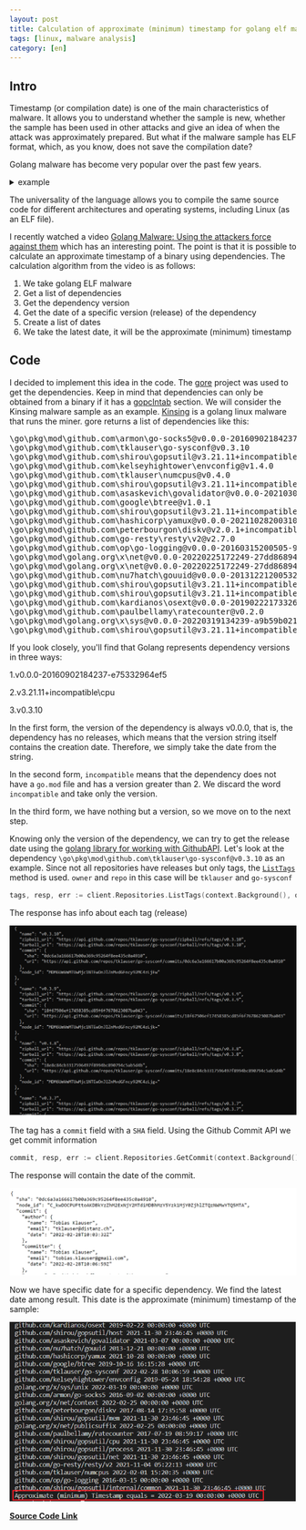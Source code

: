```yaml
---
layout: post
title: Calculation of approximate (minimum) timestamp for golang elf malware
tags: [linux, malware analysis]
category: [en]
---
```


## Intro

Timestamp (or compilation date) is one of the main characteristics of malware. It allows you to understand whether the sample is new, whether the sample has been used in other attacks and give an idea of when the attack was approximately prepared. But what if the malware sample has ELF format, which, as you know, does not save the compilation date?

Golang malware has become very popular over the past few years.

<p>
<details>
<summary> example </summary>
<pre>
1. Sandworm-Team (Exaramel-Linux)
2. APT28 Zebrocy
3. Ekans
4. Kinsing (miner)
5. Mustang Panda 
6. Rocke
7. APT29 WellMess/WellMail
8. Gobot
9. rocke
10. htran
11. goodor
12. FritzFrog
13. Gobrut
14. Geacon
15. Kaiji
16. NSPPS
17. Carbanak
18. Veil
19. AgeLocker
20. Notrobin
21. r2r2
22. Blackrota
23. IPStorm
24. RobbinHood
25. TinyBanker
26. CHAOS
27. NEsha
28. Hercules
29. Gandalf
30. RDW
31. hershell
32. ARCANUS
33. braincrypt
34. Klingon RAT
</pre>
</details>
</p>

The universality of the language allows you to compile the same source code for different architectures and operating systems, including Linux (as an ELF file).

I recently watched a video [Golang Malware: Using the attackers force against them](https://www.youtube.com/watch?v=kwrIr8Ydwro) which has an interesting point. The point is that it is possible to calculate an approximate timestamp of a binary using dependencies. The calculation algorithm from the video is as follows:

1. We take golang ELF malware
2. Get a list of dependencies
3. Get the dependency version
4. Get the date of a specific version (release) of the dependency
5. Create a list of dates
6. We take the latest date, it will be the approximate (minimum) timestamp

## Code

I decided to implement this idea in the code. The [gore](github.com/goretk/gore) project was used to get the dependencies. Keep in mind that dependencies can only be obtained from a binary if it has a [gopclntab](https://www.mandiant.com/resources/golang-internals-symbol-recovery) section. We will consider the Kinsing malware sample as an example. [Kinsing](https://attack.mitre.org/software/S0599/) is a golang linux malware that runs the miner. gore returns a list of dependencies like this:

<pre>
\go\pkg\mod\github.com\armon\go-socks5@v0.0.0-20160902184237-e75332964ef5
\go\pkg\mod\github.com\tklauser\go-sysconf@v0.3.10
\go\pkg\mod\github.com\shirou\gopsutil@v3.21.11+incompatible\mem
\go\pkg\mod\github.com\kelseyhightower\envconfig@v1.4.0
\go\pkg\mod\github.com\tklauser\numcpus@v0.4.0
\go\pkg\mod\github.com\shirou\gopsutil@v3.21.11+incompatible\process
\go\pkg\mod\github.com\asaskevich\govalidator@v0.0.0-20210307081110-f21760c49a8d
\go\pkg\mod\github.com\google\btree@v1.0.1
\go\pkg\mod\github.com\shirou\gopsutil@v3.21.11+incompatible\cpu
\go\pkg\mod\github.com\hashicorp\yamux@v0.0.0-20211028200310-0bc27b27de87
\go\pkg\mod\github.com\peterbourgon\diskv@v2.0.1+incompatible
\go\pkg\mod\github.com\go-resty\resty\v2@v2.7.0
\go\pkg\mod\github.com\op\go-logging@v0.0.0-20160315200505-970db520ece7
\go\pkg\mod\golang.org\x\net@v0.0.0-20220225172249-27dd8689420f\context
\go\pkg\mod\golang.org\x\net@v0.0.0-20220225172249-27dd8689420f\publicsuffix
\go\pkg\mod\github.com\nu7hatch\gouuid@v0.0.0-20131221200532-179d4d0c4d8d
\go\pkg\mod\github.com\shirou\gopsutil@v3.21.11+incompatible\host
\go\pkg\mod\github.com\shirou\gopsutil@v3.21.11+incompatible\net
\go\pkg\mod\github.com\kardianos\osext@v0.0.0-20190222173326-2bc1f35cddc0
\go\pkg\mod\github.com\paulbellamy\ratecounter@v0.2.0
\go\pkg\mod\golang.org\x\sys@v0.0.0-20220319134239-a9b59b0215f8\unix
\go\pkg\mod\github.com\shirou\gopsutil@v3.21.11+incompatible\internal\common
</pre>

If you look closely, you'll find that Golang represents dependency versions in three ways:

1.v0.0.0-20160902184237-e75332964ef5

2.v3.21.11+incompatible\cpu

3.v0.3.10

In the first form, the version of the dependency is always v0.0.0, that is, the dependency has no releases, which means that the version string itself contains the creation date. Therefore, we simply take the date from the string.

In the second form, `incompatible` means that the dependency does not have a `go.mod` file and has a version greater than 2. We discard the word `incompatible` and take only the version.

In the third form, we have nothing but a version, so we move on to the next step.

Knowing only the version of the dependency, we can try to get the release date using the [golang library for working with GithubAPI](https://github.com/google/go-github). Let's look at the dependency `\go\pkg\mod\github.com\tklauser\go-sysconf@v0.3.10` as an example.
Since not all repositories have releases but only tags, the [`ListTags`](https://docs.github.com/en/rest/git/tags#get-a-tag) method is used. `owner` and `repo` in this case will be `tklauser` and `go-sysconf`

```go
tags, resp, err := client.Repositories.ListTags(context.Background(), owner, repo, nil)
```

The response has info about each tag (release)

![](/assets/images/golang_timestamp/1.png)

The tag has a `commit` field with a `SHA` field. Using the Github Commit API we get commit information

```go
commit, resp, err := client.Repositories.GetCommit(context.Background(), owner, repo, sha, nil)
```

The response will contain the date of the commit.

![](/assets/images/golang_timestamp/2.png)

Now we have specific date for a specific dependency. We find the latest date among result. This date is the approximate (minimum) timestamp of the sample:

![](/assets/images/golang_timestamp/3.png)

[**Source Code Link**](https://github.com/thatskriptkid/chrononz)
